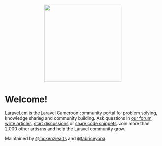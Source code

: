 <p align="center">
    <img src="https://github.com/laravelcm/laravel.cm/blob/main/art/logo.svg" height="250" />
</p>

# Welcome!

[Laravel.cm](https://laravel.cm/) is the Laravel Cameroon community portal for problem solving, knowledge sharing and community building. Ask questions in [our forum](https://laravel.cm/forum), [write articles](https://laravel.cm/articles), [start discussions](https://laravel.cm/discussions) or [share code snippets](https://snippets.laravel.cm). Join more than 2.000 other artisans and help the Laravel community grow.

Maintained by [@mckenziearts](https://github.com/mckenziearts) and [@fabriceyopa](https://github.com/fabriceyopa).
